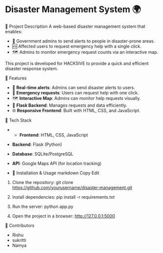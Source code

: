 # Disaster Management System 🌍

📝 Project Description
A web-based disaster management system that enables:
- 📢 Government admins to send alerts to people in disaster-prone areas.
- 🆘 Affected users to request emergency help with a single click.
- 🗺️ Admins to monitor emergency request counts via an interactive map.

This project is developed for HACK5IVE to provide a quick and efficient disaster response system.


🚀 Features
- 🔔 **Real-time alerts**: Admins can send disaster alerts to users.
- 🚨 **Emergency requests**: Users can request help with one click.
- 🗺️ **Interactive Map**: Admins can monitor help requests visually.
- 📡 **Flask Backend**: Manages requests and data efficiently.
- 🌐 **Responsive Frontend**: Built with HTML, CSS, and JavaScript.

🔧 Tech Stack
- - **Frontend**: HTML, CSS, JavaScript
- **Backend**: Flask (Python)
- **Database**: SQLite/PostgreSQL
- **API**: Google Maps API (for location tracking)

- 📂 Installation & Usage
markdown
Copy
Edit
1. Clone the repository:
   git clone https://github.com/yourusername/disaster-management.git

2. Install dependencies:
   pip install -r requirements.txt

3. Run the server:
   python app.py

4. Open the project in a browser:
   http://127.0.0.1:5000

🤝 Contributors
- Rishu
- sukritti
- Namya

